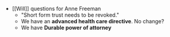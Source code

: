 - [[Will]] questions for Anne Freeman
	- "Short form trust needs to be revoked."
	- We have an **advanced health care directive**. No change?
	- We have **Durable power of attorney**